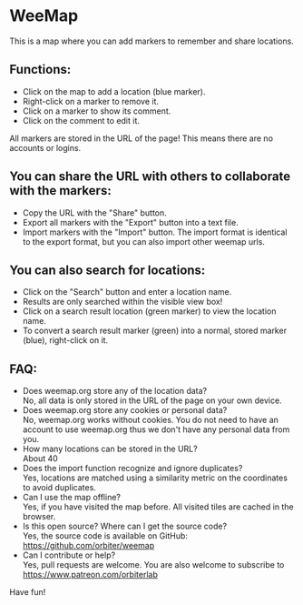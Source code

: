 # WeeMap

This is a map where you can add markers to remember and share locations. 

## Functions: 
- Click on the map to add a location (blue marker). 
- Right-click on a marker to remove it. 
- Click on a marker to show its comment. 
- Click on the comment to edit it. 

All markers are stored in the URL of the page! 
This means there are no accounts or logins. 

## You can share the URL with others to collaborate with the markers: 
- Copy the URL with the "Share" button. 
- Export all markers with the "Export" button into a text file. 
- Import markers with the "Import" button. The import format is identical to the export format, but you can also import other weemap urls. 

## You can also search for locations: 
- Click on the "Search" button and enter a location name. 
- Results are only searched within the visible view box! 
- Click on a search result location (green marker) to view the location name. 
- To convert a search result marker (green) into a normal, stored marker (blue), right-click on it. 

## FAQ: 
- Does weemap.org store any of the location data?  
  No, all data is only stored in the URL of the page on your own device. 
- Does weemap.org store any cookies or personal data?  
  No, weemap.org works without cookies. You do not need to have an account to use weemap.org thus we don't have any personal data from you. 
- How many locations can be stored in the URL?  
  About 40
- Does the import function recognize and ignore duplicates?  
  Yes, locations are matched using a similarity metric on the coordinates to avoid duplicates.
- Can I use the map offline?  
  Yes, if you have visited the map before. All visited tiles are cached in the browser. 
- Is this open source? Where can I get the source code?  
  Yes, the source code is available on GitHub: https://github.com/orbiter/weemap
- Can I contribute or help?  
  Yes, pull requests are welcome. You are also welcome to subscribe to https://www.patreon.com/orbiterlab

Have fun!